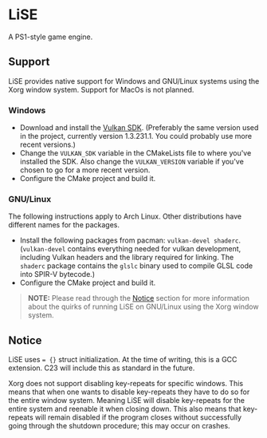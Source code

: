 # LiSE
A PS1-style game engine.

## Support

LiSE provides native support for Windows and GNU/Linux systems using the Xorg window system. Support for MacOs is not planned.

### Windows

- Download and install the [Vulkan SDK](https://vulkan.lunarg.com/). (Preferably the same version used in the project, currently version 1.3.231.1. You could probably use more recent versions.)
- Change the `VULKAN_SDK` variable in the CMakeLists file to where you've installed the SDK. Also change the `VULKAN_VERSION` variable if you've chosen to go for a more recent version.
- Configure the CMake project and build it.

### GNU/Linux

The following instructions apply to Arch Linux. Other distributions have different names for the packages.

- Install the following packages from pacman: `vulkan-devel shaderc`. (`vulkan-devel` contains everything needed for vulkan development, including Vulkan headers and the library required for linking. The `shaderc` package contains the `glslc` binary used to compile GLSL code into SPIR-V bytecode.)
- Configure the CMake project and build it.

> **__NOTE:__** Please read through the [Notice](#notice) section for more information about the quirks of running LiSE on GNU/Linux using the Xorg window system.

## Notice

LiSE uses `= {}` struct initialization. At the time of writing, this is a GCC extension. C23 will include this as standard in the future.

Xorg does not support disabling key-repeats for specific windows. This means that when one wants to disable key-repeats they have to do so for the entire window system. Meaning LiSE will disable key-repeats for the entire system and reenable it when closing down. This also means that key-repeats will remain disabled if the program closes without successfully going through the shutdown procedure; this may occur on crashes.
